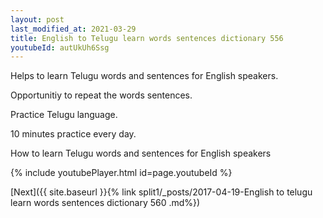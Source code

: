```yaml
---
layout: post
last_modified_at: 2021-03-29
title: English to Telugu learn words sentences dictionary 556 
youtubeId: autUkUh6Ssg
---
```

 
 
Helps to learn Telugu words and sentences for English speakers.

Opportunitiy to repeat the words sentences. 

Practice Telugu language. 
 
10 minutes practice every day. 
 
How to learn Telugu words and sentences for English speakers 
 
{% include youtubePlayer.html id=page.youtubeId %}
 
 
[Next]({{ site.baseurl }}{% link  split1/_posts/2017-04-19-English to telugu learn words sentences dictionary 560 .md%})
 
